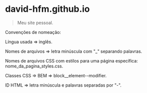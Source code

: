 # david-hfm.github.io
>Meu site pessoal.

Convenções de nomeação:

Língua usada => inglês.

Nomes de arquivos => letra minúscula com "_" separando palavras.

Nomes de arquivos CSS com estilos para uma página específica: nome_da_pagina_styles.css.

Classes CSS => BEM => block__element--modifier.

ID HTML => letra minúscula e palavras separadas por "-".
